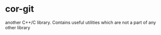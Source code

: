 # cor-git
another C++/C library. Contains useful utilities which are not a part of any other library
